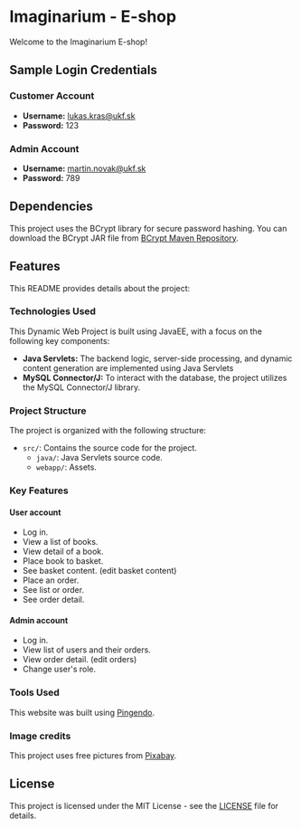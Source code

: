 # Imaginarium - E-shop

Welcome to the Imaginarium E-shop!

## Sample Login Credentials

### Customer Account
- **Username:** lukas.kras@ukf.sk
- **Password:** 123

### Admin Account
- **Username:** martin.novak@ukf.sk
- **Password:** 789

## Dependencies

This project uses the BCrypt library for secure password hashing. You can download the BCrypt JAR file from [BCrypt Maven Repository](https://mvnrepository.com/artifact/org.mindrot/jbcrypt).

## Features

This README provides details about the project:

### Technologies Used

This Dynamic Web Project is built using JavaEE, with a focus on the following key components:

- **Java Servlets:** The backend logic, server-side processing, and dynamic content generation are implemented using Java Servlets
- **MySQL Connector/J:** To interact with the database, the project utilizes the MySQL Connector/J library.

### Project Structure

The project is organized with the following structure:

- `src/`: Contains the source code for the project.
  - `java/`: Java Servlets source code.
  - `webapp/`: Assets.


### Key Features

#### User account
- Log in.
- View a list of books.
- View detail of a book.
- Place book to basket.
- See basket content. (edit basket content)
- Place an order.
- See list or order.
- See order detail.

#### Admin account
- Log in.
- View list of users and their orders.
- View order detail. (edit orders)
- Change user's role.

### Tools Used

This website was built using [Pingendo](https://pingendo.com).

### Image credits

This project uses free pictures from [Pixabay](https://pixabay.com).

## License

This project is licensed under the MIT License - see the [LICENSE](LICENSE.md) file for details.